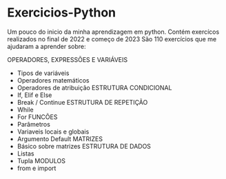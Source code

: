# Exercicios-Python
Um pouco do inicio da minha aprendizagem em python. Contém exercícos realizados no final de 2022 e começo de 2023
São 110 exercícios que me ajudaram a aprender sobre:

OPERADORES, EXPRESSÕES E VARIÁVEIS
- Tipos de variáveis
- Operadores matemáticos
- Operadores de atribuição
ESTRUTURA CONDICIONAL
- If, Elif e Else
- Break / Continue
ESTRUTURA DE REPETIÇÃO
- While
- For
FUNCÕES
- Parâmetros
- Variaveis locais e globais
- Argumento Default
MATRIZES
- Básico sobre matrizes
ESTRUTURA DE DADOS
- Listas
- Tupla
MODULOS
- from e import
